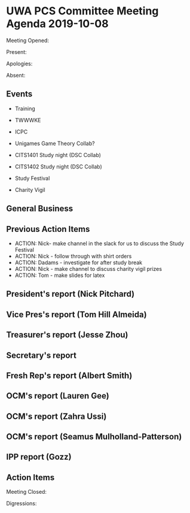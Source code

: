 # UWA PCS Committee Meeting Agenda 2019-10-08

Meeting Opened:

Present:

Apologies:

Absent:

## Events

- Training


- TWWWKE

- ICPC

- Unigames Game Theory Collab?

- CITS1401 Study night (DSC Collab)

- CITS1402 Study night (DSC Collab)

- Study Festival

- Charity Vigil

## General Business

## Previous Action Items

- ACTION: Nick- make channel in the slack for us to discuss the Study Festival
- ACTION: Nick - follow through with shirt orders
- ACTION: Dadams - investigate for after study break
- ACTION: Nick - make channel to discuss charity vigil prizes
- ACTION: Tom - make slides for latex

## President's report (Nick Pitchard)


## Vice Pres's report (Tom Hill Almeida)

## Treasurer's report (Jesse Zhou)

## Secretary's report

## Fresh Rep's report (Albert Smith)

## OCM's report (Lauren Gee)


## OCM's report (Zahra Ussi)

## OCM's report (Seamus Mulholland-Patterson)

## IPP report (Gozz)

## Action Items

Meeting Closed:

Digressions:

